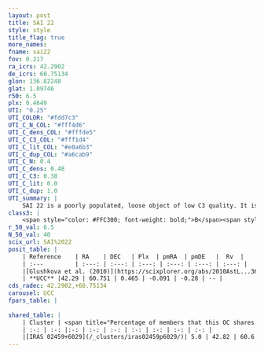```yaml
---
layout: post
title: SAI 22
style: style
title_flag: true
more_names: 
fname: sai22
fov: 0.217
ra_icrs: 42.2902
de_icrs: 60.75134
glon: 136.82248
glat: 1.09746
r50: 6.5
plx: 0.4649
UTI: "0.25"
UTI_COLOR: "#fdd7c3"
UTI_C_N_COL: "#fff4d6"
UTI_C_dens_COL: "#fffde5"
UTI_C_C3_COL: "#fff1d4"
UTI_C_lit_COL: "#e0a6b3"
UTI_C_dup_COL: "#a6cab9"
UTI_C_N: 0.4
UTI_C_dens: 0.48
UTI_C_C3: 0.38
UTI_C_lit: 0.0
UTI_C_dup: 1.0
UTI_summary: |
    SAI 22 is a poorly populated, loose object of low C3 quality. It is rarely studied in the literature, with no articles listed in the last 15 years. This object shares a very small percentage of members with a later reported entry.
class3: |
    <span style="color: #FFC300; font-weight: bold;">B</span><span style="color: red; font-weight: bold;">C</span>
r_50_val: 6.5
N_50_val: 40
scix_url: SAI%2022
posit_table: |
    | Reference    | RA    | DEC   | Plx  | pmRA  | pmDE   |  Rv  |
    | :---         | :---: | :---: | :---: | :---: | :---: | :---: |
    |[Glushkova et al. (2010)](https://scixplorer.org/abs/2010AstL...36...75G) | 42.242 | 60.743 | -- | -- | -- | -- |
    | **UCC** |42.29 | 60.751 | 0.465 | -0.091 | -0.28 | -- | 
cds_radec: 42.2902,+60.75134
carousel: UCC
fpars_table: |
    
shared_table: |
    | Cluster | <span title="Percentage of members that this OC shares with the ones listed">%</span>   | RA   | DEC   | Plx   | pmRA  | pmDE  | Rv | UTI |
    | :-: | :-: |:-: | :-: | :-: | :-: | :-: | :-: | :-: |
    |[IRAS 02459+6029](/_clusters/iras02459p6029/)| 5.0 | 42.82 | 60.6 | 0.46 | -0.53 | -0.39 | -16.76 |0.07 |
---
```

